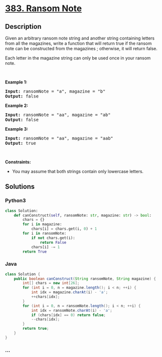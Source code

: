 # [383. Ransom Note](https://leetcode.com/problems/ransom-note)



## Description

<p>Given an arbitrary ransom note string and another string containing letters from all the magazines, write a function that will return true if the ransom note can be constructed from the magazines ; otherwise, it will return false.</p>

<p>Each letter in the magazine string can only be used once in your ransom note.</p>

<p>&nbsp;</p>
<p><strong>Example 1:</strong></p>
<pre><strong>Input:</strong> ransomNote = "a", magazine = "b"
<strong>Output:</strong> false
</pre><p><strong>Example 2:</strong></p>
<pre><strong>Input:</strong> ransomNote = "aa", magazine = "ab"
<strong>Output:</strong> false
</pre><p><strong>Example 3:</strong></p>
<pre><strong>Input:</strong> ransomNote = "aa", magazine = "aab"
<strong>Output:</strong> true
</pre>
<p>&nbsp;</p>
<p><strong>Constraints:</strong></p>

<ul>
	<li>You may assume that both strings contain only lowercase letters.</li>
</ul>


## Solutions

<!-- tabs:start -->

### **Python3**

```python
class Solution:
    def canConstruct(self, ransomNote: str, magazine: str) -> bool:
        chars = {}
        for i in magazine:
            chars[i] = chars.get(i, 0) + 1
        for i in ransomNote:
            if not chars.get(i):
                return False
            chars[i] -= 1
        return True
```

### **Java**

```java
class Solution {
    public boolean canConstruct(String ransomNote, String magazine) {
        int[] chars = new int[26];
        for (int i = 0, n = magazine.length(); i < n; ++i) {
            int idx = magazine.charAt(i) - 'a';
            ++chars[idx];
        }
        for (int i = 0, n = ransomNote.length(); i < n; ++i) {
            int idx = ransomNote.charAt(i) - 'a';
            if (chars[idx] == 0) return false;
            --chars[idx];
        }
        return true;
    }
}
```

### **...**

```

```

<!-- tabs:end -->

